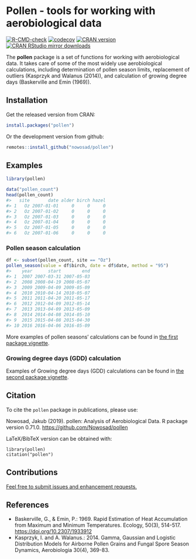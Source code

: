 
<!-- README.md is generated from README.Rmd. Please edit that file -->

# Pollen - tools for working with aerobiological data

[![R-CMD-check](https://github.com/Nowosad/pollen/workflows/pkgdown/badge.svg)](https://github.com/Nowosad/pollen/actions)
[![codecov](https://codecov.io/gh/Nowosad/pollen/branch/master/graph/badge.svg)](https://app.codecov.io/gh/Nowosad/pollen?branch=master)
[![CRAN
version](http://www.r-pkg.org/badges/version/pollen)](https://cran.r-project.org/package=pollen)
[![CRAN RStudio mirror
downloads](http://cranlogs.r-pkg.org/badges/pollen)](https://cran.r-project.org/package=pollen)

The **pollen** package is a set of functions for working with
aerobiological data. It takes care of some of the most widely use
aerobiological calculations, including determination of pollen season
limits, replacement of outliers (Kasprzyk and Walanus (2014)), and
calculation of growing degree days (Baskerville and Emin (1969)).

## Installation

Get the released version from CRAN:

``` r
install.packages("pollen")
```

Or the development version from github:

``` r
remotes::install_github("nowosad/pollen")
```

## Examples

``` r
library(pollen)
```

``` r
data("pollen_count")
head(pollen_count)
#>   site       date alder birch hazel
#> 1   Oz 2007-01-01     0     0     0
#> 2   Oz 2007-01-02     0     0     0
#> 3   Oz 2007-01-03     0     0     0
#> 4   Oz 2007-01-04     0     0     0
#> 5   Oz 2007-01-05     0     0     0
#> 6   Oz 2007-01-06     0     0     0
```

### Pollen season calculation

``` r
df <- subset(pollen_count, site == "Oz")
pollen_season(value = df$birch, date = df$date, method = "95")
#>    year      start        end
#> 1  2007 2007-03-31 2007-05-03
#> 2  2008 2008-04-19 2008-05-07
#> 3  2009 2009-04-09 2009-05-09
#> 4  2010 2010-04-14 2010-05-07
#> 5  2011 2011-04-20 2011-05-17
#> 6  2012 2012-04-09 2012-05-14
#> 7  2013 2013-04-09 2013-05-09
#> 8  2014 2014-04-08 2014-05-10
#> 9  2015 2015-04-08 2015-04-30
#> 10 2016 2016-04-06 2016-05-09
```

More examples of pollen seasons’ calculations can be found in [the first
package vignette](https://jakubnowosad.com/pollen/articles/intro.html).

### Growing degree days (GDD) calculation

Examples of Growing degree days (GDD) calculations can be found in [the
second package
vignette](https://jakubnowosad.com/pollen/articles/gdd.html).

## Citation

To cite the `pollen` package in publications, please use:

Nowosad, Jakub (2019). pollen: Analysis of Aerobiological Data. R
package version 0.71.0. <https://github.com/Nowosad/pollen>

LaTeX/BibTeX version can be obtained with:

    library(pollen)
    citation("pollen")

## Contributions

[Feel free to submit issues and enhancement
requests.](https://github.com/Nowosad/pollen/issues)

## References

- Baskerville, G., & Emin, P.: 1969. Rapid Estimation of Heat
  Accumulation from Maximum and Minimum Temperatures. Ecology, 50(3),
  514-517. <https://doi.org/10.2307/1933912>
- Kasprzyk, I. and A. Walanus.: 2014. Gamma, Gaussian and Logistic
  Distribution Models for Airborne Pollen Grains and Fungal Spore Season
  Dynamics, Aerobiologia 30(4), 369-83.
